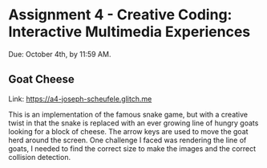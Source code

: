 Assignment 4 - Creative Coding: Interactive Multimedia Experiences
===

Due: October 4th, by 11:59 AM.

## Goat Cheese

Link: https://a4-joseph-scheufele.glitch.me

This is an implementation of the famous snake game, but with a creative twist in that the snake is replaced with an ever growing line of hungry goats looking for a block of cheese. The arrow keys are used to move the goat herd around the screen. One challenge I faced was rendering the line of goats, I needed to find the correct size to make the images and the correct collision detection.
